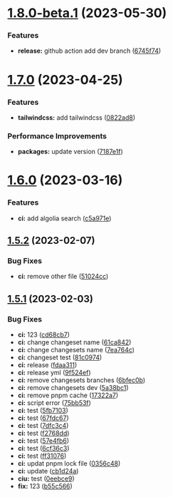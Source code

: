 # [1.8.0-beta.1](https://github.com/busyhe/monorepo-template/compare/v1.7.0...v1.8.0-beta.1) (2023-05-30)


### Features

* **release:** github action add dev branch ([6745f74](https://github.com/busyhe/monorepo-template/commit/6745f745a479fa28b7246ed6b52dfa5c8dc9d3a8))

# [1.7.0](https://github.com/busyhe/monorepo-template/compare/v1.6.0...v1.7.0) (2023-04-25)


### Features

* **tailwindcss:** add tailwindcss ([0822ad8](https://github.com/busyhe/monorepo-template/commit/0822ad891085604a9a314af4b825cee5eb30979e))


### Performance Improvements

* **packages:** update version ([7187e1f](https://github.com/busyhe/monorepo-template/commit/7187e1fa009b28e868536dd389202fe6f0056f79))

# [1.6.0](https://github.com/busyhe/monorepo-template/compare/v1.5.2...v1.6.0) (2023-03-16)


### Features

* **ci:** add algolia search ([c5a971e](https://github.com/busyhe/monorepo-template/commit/c5a971e42d94624aaf20e50c4f6dbd5af22061c0))

## [1.5.2](https://github.com/busyhe/monorepo-template/compare/v1.5.1...v1.5.2) (2023-02-07)


### Bug Fixes

* **ci:** remove other file ([51024cc](https://github.com/busyhe/monorepo-template/commit/51024cc03a9074ac509cf1ab5a4382f51c27894b))

## [1.5.1](https://github.com/busyhe/monorepo-template/compare/v1.5.0...v1.5.1) (2023-02-03)


### Bug Fixes

* **ci:** 123 ([cd68cb7](https://github.com/busyhe/monorepo-template/commit/cd68cb77055a4496b533dd728bb2cb210a52fd57))
* **ci:** change changeset name ([61ca842](https://github.com/busyhe/monorepo-template/commit/61ca8420d84a2533154f146cabe98ad2517e6465))
* **ci:** change changesets name ([7ea764c](https://github.com/busyhe/monorepo-template/commit/7ea764c1990a5cbbecae3a5e4f214943263b9b01))
* **ci:** changeset test ([81c0974](https://github.com/busyhe/monorepo-template/commit/81c097498eb1ecb6c8bb8cb514275eace90157b6))
* **ci:** release ([fdaa311](https://github.com/busyhe/monorepo-template/commit/fdaa3117395200ebe932d77854130321a0ae41ee))
* **ci:** release yml ([9f524ef](https://github.com/busyhe/monorepo-template/commit/9f524ef44bb3200dd8d9b1950c554062170f46f3))
* **ci:** remove changesets branches ([6bfec0b](https://github.com/busyhe/monorepo-template/commit/6bfec0b2bca018369112a4027102caa4a41cf77b))
* **ci:** remove changesets dev ([5a38bc1](https://github.com/busyhe/monorepo-template/commit/5a38bc1cb8bcde61943ab507ad54a870fef33c8e))
* **ci:** remove pnpm cache ([17322a7](https://github.com/busyhe/monorepo-template/commit/17322a7db9005b9b0f35a32ea1a1f88fe2a72d7f))
* **ci:** script error ([75bb53f](https://github.com/busyhe/monorepo-template/commit/75bb53f1feac74353761903e3087de35e7ef388b))
* **ci:** test ([5fb7103](https://github.com/busyhe/monorepo-template/commit/5fb7103a37b1c0e8d7de245870d9a8d815d0d12c))
* **ci:** test ([67fdc67](https://github.com/busyhe/monorepo-template/commit/67fdc679f885683213973437cd9aa815bfef38a2))
* **ci:** test ([7dfc3c4](https://github.com/busyhe/monorepo-template/commit/7dfc3c41ef30e81c8d14491f4a7cd3cf2a18f3a4))
* **ci:** test ([f2768dd](https://github.com/busyhe/monorepo-template/commit/f2768dd0dfb51ac6d0376a7a7202f4b48d9f960c))
* **ci:** test ([57e4fb6](https://github.com/busyhe/monorepo-template/commit/57e4fb6447ef15896bd73051d7c5649a9122b1f8))
* **ci:** test ([6cf36c3](https://github.com/busyhe/monorepo-template/commit/6cf36c3112d9c6f6b5c677044204e5331d2e552c))
* **ci:** test ([ff31076](https://github.com/busyhe/monorepo-template/commit/ff31076d5fed61a559410be9b11548f297403a9e))
* **ci:** updat pnpm lock file ([0356c48](https://github.com/busyhe/monorepo-template/commit/0356c4883969dd92ce4e65b4fc5409e0e78af7f4))
* **ci:** update ([cb1d24a](https://github.com/busyhe/monorepo-template/commit/cb1d24a51d02677f6df7e499ff0e4e055106a933))
* **ciu:** test ([0eebce9](https://github.com/busyhe/monorepo-template/commit/0eebce9b6d1e817fdb788cee02361950abd0fb7c))
* **fix:** 123 ([b55c566](https://github.com/busyhe/monorepo-template/commit/b55c566054f6dbc84d98ee4c01bb98da7a0b98df))
